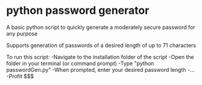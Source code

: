 # python password generator
 A basic python script to quickly generate a moderately secure password for any purpose

Supports generation of passwords of a desired length of up to 71 characters

To run this script:
	-Navigate to the installation folder of the script
	-Open the folder in your terminal (or command prompt)
	-Type "python passwordGen.py"
	-When prompted, enter your desired password length
	-...
	-Profit $$$